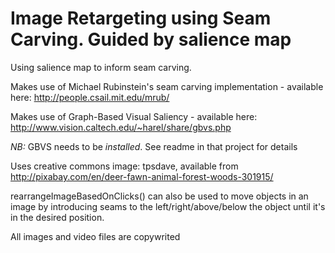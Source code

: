Image Retargeting using Seam Carving. Guided by salience map
=========================

Using salience map to inform seam carving.

Makes use of Michael Rubinstein's seam carving implementation - available here: http://people.csail.mit.edu/mrub/

Makes use of Graph-Based Visual Saliency - available here: http://www.vision.caltech.edu/~harel/share/gbvs.php

_NB:_ GBVS needs to be *installed*. See readme in that project for details

Uses creative commons image: tpsdave, available from http://pixabay.com/en/deer-fawn-animal-forest-woods-301915/


rearrangeImageBasedOnClicks() can also be used to move objects in an image by introducing seams to the left/right/above/below the object until it's in the desired position.

All images and video files are copywrited
